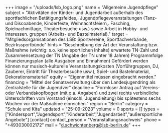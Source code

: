 +++
image = "/uploads/lsb_logo.png"
name = "Allgemeine Jugendpflege"
subject = "Aktivitäten der Kinder- und Jugendarbeit außerhalb des sportfachlichen Betätigungsfeldes,. Jugendpflegeveranstaltungen (Tanz- und Discoabende, Kinderfeste, Weihnachtsfeiern,. Fasching, Spielnachmittage, Theaterbesuche usw.) sowie Arbeit in Hobby- und Interessen. gruppen (Arbeits- und Bastelmaterial)."
target = "Mitgliedsorganisationen des LSB: Sportvereine, Sportfachverbände, Bezirkssportbünde"
hints = "Beschreibung der Art der Veranstaltung bzw. Maßnahme (wichtig: s.o. keine sportlichen Inhalte) erwartete TN-Zahl und Zusammensetzung der TN (Angabe der TN unter 18 Jahren) Programmfolge Finanzierungsplan (alle Ausgaben und Einnahmen) Gefördert werden können nur musisch-kulturelle Veranstaltungskosten (Vorführgruppen, DJ, Zauberer, Eintritt für Theaterbesuche usw.), Spiel- und Bastelmaterial, Dekorationsmaterial"
equity = "Eigenmittel müssen eingebracht werden."
financing = "Mittel der Senatsverwaltung über den Landesjugendring als Zentralstelle für die Jugendver"
deadline = "Formloser Antrag auf Vereins- oder Verbandskopfbogen (mit o.a. Angaben) und zwei rechts verbindliche Unterschriften vom Vorstand (einschl. Jugendleitung) bis spätestens sechs Wochen vor der Maßnahme einreichen."
region = "Berlin"
category = "Schule und Kita"
updated = "25-09-2023"
volume = 0
sports = []
types = ["Kindersport","Jugendsport","Kinderarbeit","Jugendarbeit","außersportliche Angebote"]
[contact]
contact_person = "Veranstaltungsnachweis"
phone = "+493030002172"
mail = "d.schwichtenberg@lsb-berlin.de"
+++